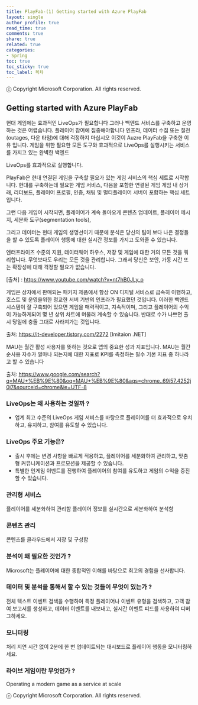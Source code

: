 ```yaml
---
title: PlayFab-(1) Getting started with Azure PlayFab
layout: single
author_profile: true
read_time: true
comments: true
share: true
related: true
categories:
- Spring
toc: true
toc_sticky: true
toc_label: 목차
---
```


ⓒ Copyright Microsoft Corporation. All rights reserved.

## Getting started with Azure PlayFab

현대 게임에는 효과적인 LiveOps가 필요합니다
그러나 백엔드 서비스를 구축하고 운영하는 것은 어렵습니다.
플레이어 참여에 집중해야합니다
인프라, 데이터 수집 또는 절전(outages, 다운 타임)에 대해 걱정하지 마십시오
이것이 Auzre PlayFab을 구축한 이유 입니다.
게임을 위한 필요한 모든 도구와 효과적으로 LiveOps를 실행시키는 서비스를 가지고 있는 완벽한 백엔드

LiveOps를 효과적으로 실행합니다.

PlayFab은 현대 연결된 게임을 구축할 필요가 있는 게임 서비스의 핵심 세트로 시작합니다.
현대를 구축하는데 필요한 게임 서비스,
다음을 포함한 연결된 게임
게임 내 상거래, 리더보드, 플레이어 프로필, 인증, 채팅 및 멀티플레이어 서버이 포함하는 핵심 세트 입니다.

그런 다음 게임이 시작되면, 
플레이어가 계속 돌아오게 
콘텐츠 업데이트, 플레이어 메시지, 세분화 도구(segmentation tools),

그리고 데이터는 현대 게임의 생명선이기 때문에
분석은 당신의 팀이 보다 나은 결정들을 할 수 있도록 플레이어 행동에 대한 실시간 정보를 가지고 도와줄 수 있습니다.   

엔터프라이즈 수준의 지원, 데이터웨어 하우스, 저장 및 게임에 대한 거의 모든 것을 쿼리합니다.
무엇보다도 우리는 모든 것을 관리합니다.
그래서 당신은 보안, 가동 시간 또는 확장성에 대해 걱정할 필요가 없습니다.

[출처] : https://www.youtube.com/watch?v=nt7hB0JLy_o

게임은 상자에서 판매되는 패키지 제품에서 항상 ON 디지털 서비스로 급속히 이행하고, 호스트 및 운영을위한 정교한 서버 기반의 인프라가 필요했던 것입니다. 
이러한 백엔드 시스템이 잘 구축되어 있으면 게임을 매력적이고, 지속적이며, 그리고 플레이어의 수익이 가능하게되어 몇 년 상위 차트에 머물러 계속할 수 있습니다. 
반대로 수가 나쁘면 출시 당일에 충돌 그대로 사라져가는 것입니다.

출처: https://it-developer.tistory.com/2272 [Imitaion .NET]

MAU는 월간 활성 사용자를 뜻하는 것으로 앱의 중요한 성과 지표입니다. MAU는 월간 순사용 자수가 얼마나 되는지에 대한 지표로 KPI를 측정하는 필수 기본 지표 중 하나라고 할 수 있습니다

출처: https://www.google.com/search?q=MAU+%EB%9E%80&oq=MAU+%EB%9E%80&aqs=chrome..69i57.4252j0j7&sourceid=chrome&ie=UTF-8


### LiveOps는 왜 사용하는 것일까 ?
- 업계 최고 수준의 LiveOps 게임 서비스를 바탕으로 플레이어를 더 효과적으로 유치하고, 유지하고, 참여를 유도할 수 있습니다.

### LiveOps 주요 기능은?
- 출시 후에는 변경 사항을 빠르게 적용하고, 플레이어를 세분화하여 관리하고, 맞춤형 커뮤니케이션과 프로모션을 제공할 수 있습니다.
- 특별한 인게임 이벤트를 진행하여 플레이어의 참여를 유도하고 게임의 수익을 증진할 수 있습니다.

### 관리형 서비스
플레이어를 세분화하여 관리함
플레이어 정보를 실시간으로 세분화하여 분석함

### 콘텐츠 관리
콘텐츠를 클라우드에서 저장 및 구성함

### 분석이 왜 필요한 것인가 ? 
Microsoft는 플레이어에 대한 종합적인 이해를 바탕으로 최고의 경험을 선사합니다.

### 데이터 및 분석을 통해서 할 수 있는 것들이 무엇이 있는가 ?
전체 텍스트 이벤트 검색을 수행하여 특정 플레이어나 이벤트 유형을 검색하고, 고객 참여 보고서를 생성하고, 데이터 이벤트를 내보내고, 실시간 이벤트 피드를 사용하여 디버그하세요.

### 모니터링
처리 지연 시간 없이 2분에 한 번 업데이트되는 대시보드로 플레이어 행동을 모니터링하세요.

### 라이브 게임이란 무엇인가 ?
Operating a modern game as a service at scale


ⓒ Copyright Microsoft Corporation. All rights reserved.